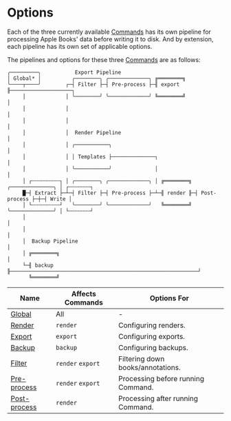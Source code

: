 # Options

Each of the three currently available [Commands][commands] has its own pipeline for processing Apple
Books' data before writing it to disk. And by extension, each pipeline has its own set of applicable
options.

The pipelines and options for these three [Commands][commands] are as follows:

```plaintext
╭─────────╮           Export Pipeline
│ Global* │          ╭────────╮ ╭─────────────╮ ╔════════╗
╰────┬────╯        ┌─┤ Filter ├─┤ Pre-process ├─╢ export ╟────────────────────┐
     │             │ ╰────────╯ ╰─────────────╯ ╚════════╝                    │
     │             │                                                          │
     │             │                                                          │
     │             │  Render Pipeline                                         │
     │             │ ╭───────────╮                                            │
     │             │ │ Templates ├──────────────┐                             │
     │             │ ╰───────────╯              │                             │
     │ ┌╌╌╌╌╌╌╌╌╌┐ │ ╭────────╮ ╭─────────────╮ │ ╔════════╗ ╭──────────────╮ │ ┌╌╌╌╌╌╌╌┐
     █─┤ Extract ├─┴─┤ Filter ├─┤ Pre-process ├─┴─╢ render ╟─┤ Post-process ├─┼─┤ Write │
     │ └╌╌╌╌╌╌╌╌╌┘   ╰────────╯ ╰─────────────╯   ╚════════╝ ╰──────────────╯ │ └╌╌╌╌╌╌╌┘
     │                                                                        │
     │                                                                        │
     │  Backup Pipeline                                                       │
     │ ╔════════╗                                                             │
     └─╢ backup ╟─────────────────────────────────────────────────────────────┘
       ╚════════╝
```

| Name                         | Affects Commands  | Options For                        |
| ---------------------------- | ----------------- | ---------------------------------- |
| [Global][global]             | All               | -                                  |
| [Render][render]             | `render`          | Configuring renders.               |
| [Export][export]             | `export`          | Configuring exports.               |
| [Backup][backup]             | `backup`          | Configuring backups.               |
| [Filter][filter]             | `render` `export` | Filtering down books/annotations.  |
| [Pre-process][pre-process]   | `render` `export` | Processing before running Command. |
| [Post-process][post-process] | `render`          | Processing after running Command.  |

[backup]: ./backup.md
[commands]: ../commands.md
[export]: ./export.md
[filter]: ./filter.md
[global]: ./global.md
[post-process]: ./postprocess.md
[pre-process]: ./preprocess.md
[render]: ./render.md
